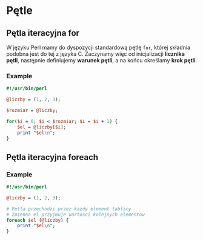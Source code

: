 # Pętle

## Pętla iteracyjna for

W języku Perl mamy do dyspozycji standardową pętlę `for`, której składnia podobna jest do tej z języka C. Zaczynamy więc od inicjalizacji **licznika pętli**, następnie definiujemy **warunek pętli**, a na końcu określamy **krok pętli**.

### Example

```perl
#!/usr/bin/perl

@liczby = (1, 2, 3);

$rozmiar = @liczby;

for($i = 0; $i < $rozmiar; $i = $i + 1) {
	$el = @liczby[$i];
	print "$el\n";
}
```

## Pętla iteracyjna foreach

### Example

```perl
#!/usr/bin/perl

@liczby = (1, 2, 3);

# Petla przechodzi przez kazdy element tablicy
# Zmienna el przyjmuje wartosci kolejnych elementow
foreach $el (@liczby) {
	print "$el\n";
}	
```